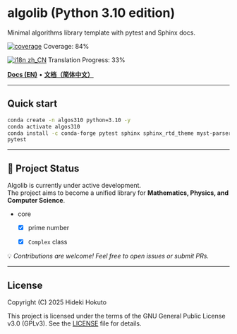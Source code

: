 # algolib (Python 3.10 edition)

Minimal algorithms library template with pytest and Sphinx docs.

<!-- coverage:start -->
[![coverage](https://img.shields.io/badge/coverage-84%25-brightgreen)](https://HidekiHokuto.github.io/algolib/coverage/)
Coverage: 84%
<!-- coverage:end -->
<!-- i18n-progress:start -->
[![i18n zh_CN](https://img.shields.io/badge/i18n%20zh--CN-33%25-blue)](https://HidekiHokuto.github.io/algolib/zh/)
Translation Progress: 33%
<!-- i18n-progress:end -->

[**Docs (EN)**](https://HidekiHokuto.github.io/algolib/en/) • [**文档（简体中文）**](https://HidekiHokuto.github.io/algolib/zh/)



---

## Quick start
```bash
conda create -n algos310 python=3.10 -y
conda activate algos310
conda install -c conda-forge pytest sphinx sphinx_rtd_theme myst-parser -y
pytest
```

---

## 🚧 Project Status

Algolib is currently under active development.  
The project aims to become a unified library for **Mathematics, Physics, and Computer Science**.

- core
  - [x] prime number
  - [x] `Complex` class


💡 *Contributions are welcome! Feel free to open issues or submit PRs.*

---

## License

Copyright (C) 2025 Hideki Hokuto

This project is licensed under the terms of the GNU General Public License v3.0 (GPLv3).
See the [LICENSE](./LICENSE) file for details.